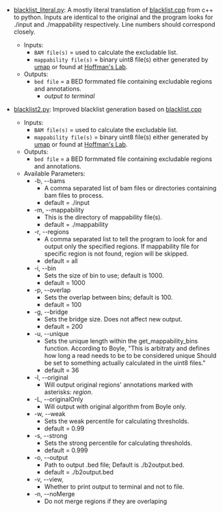 - [blacklist_literal.py](blacklist_literal.py): A mostly literal translation of [blacklist.cpp](https://github.com/Boyle-Lab/Blacklist/blob/master/blacklist.cpp) from c++ to python. Inputs are identical to the original and the program looks for ./input and ./mappability respectively. Line numbers should correspond closely.
    - Inputs:
        - `BAM file(s)` = used to calculate the excludable list.
        - `mappability file(s)` = binary uint8 file(s) either generated by [umap](https://github.com/hoffmangroup/umap) or found at [Hoffman's Lab](https://bismap.hoffmanlab.org/).
    - Outputs:
        - `bed file` = a BED formmated file containing excludable regions and annotations. 
            - *output to terminal*

- [blacklist2.py](blacklist2.py): Improved blacklist generation based on [blacklist.cpp](https://github.com/Boyle-Lab/Blacklist/blob/master/blacklist.cpp)
    - Inputs:
        - `BAM file(s)` = used to calculate the excludable list.
        - `mappability file(s)` = binary uint8 file(s) either generated by [umap](https://github.com/hoffmangroup/umap) or found at [Hoffman's Lab](https://bismap.hoffmanlab.org/).
    - Outputs:
        - `bed file` = a BED formmated file containing excludable regions and annotations.
    - Available Parameters:
        - -b, --bams
            - A comma separated list of bam files or directories containing bam files to process.
            - default = ./input
        - -m, --mappability
            - This is the directory of mappability file(s).
            - default = ./mappability
        - -r, --regions
            - A comma separated list to tell the program to look for and output only the specified regions. If mappability file for specific region is not found, region will be skipped.
            - default = all
        - -i, --bin
            - Sets the size of bin to use; default is 1000.
            - default = 1000
        - -p, --overlap
            - Sets the overlap between bins; default is 100.
            - default = 100
        - -g, --bridge
            - Sets the bridge size. Does not affect new output.
            - default = 200
        - -u, --unique
            - Sets the unique length within the get_mappability_bins function. According to Boyle, "This is arbitraty and defines how long a read needs to be to be considered unique Should be set to something actually calculated in the uint8 files."
            - default = 36
        - -l, --original
            - Will output original regions' annotations marked with asterisks: *region*.
        - -L, --originalOnly
            - Will output with original algorithm from Boyle only.
        - -w, --weak
            - Sets the weak percentile for calculating thresholds.
            - default = 0.99
        - -s, --strong
            - Sets the strong percentile for calculating thresholds.
            - default = 0.999
        - -o, --output
            - Path to output .bed file; Default is ./b2output.bed.
            - default = ./b2output.bed
        - -v, --view,
            - Whether to print output to terminal and not to file.
        - -n, --noMerge
            - Do not merge regions if they are overlaping
